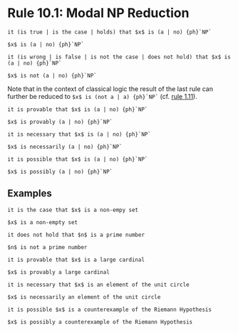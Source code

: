 Rule 10.1: Modal NP Reduction
=============================


```{rewrite-rule}
it (is true | is the case | holds) that $x$ is (a | no) {ph}`NP`

$x$ is (a | no) {ph}`NP`
```

```{rewrite-rule}
it (is wrong | is false | is not the case | does not hold) that $x$ is (a | no) {ph}`NP`

$x$ is not (a | no) {ph}`NP`
```

Note that in the context of classical logic the result of the last rule can further be
reduced to `` $x$ is (not a | a) {ph}`NP` `` (cf. [rule 1.11](/rules/rule_11_01.md)).

```{rewrite-rule}
it is provable that $x$ is (a | no) {ph}`NP`

$x$ is provably (a | no) {ph}`NP`
```

```{rewrite-rule}
it is necessary that $x$ is (a | no) {ph}`NP`

$x$ is necessarily (a | no) {ph}`NP`
```

```{rewrite-rule}
it is possible that $x$ is (a | no) {ph}`NP`

$x$ is possibly (a | no) {ph}`NP`
```


Examples
--------

```{rewrite-rule}
it is the case that $x$ is a non-empy set

$x$ is a non-empty set
```

```{rewrite-rule}
it does not hold that $n$ is a prime number

$n$ is not a prime number
```

```{rewrite-rule}
it is provable that $x$ is a large cardinal

$x$ is provably a large cardinal
```

```{rewrite-rule}
it is necessary that $x$ is an element of the unit circle

$x$ is necessarily an element of the unit circle
```

```{rewrite-rule}
it is possible $x$ is a counterexample of the Riemann Hypothesis

$x$ is possibly a counterexample of the Riemann Hypothesis
```
